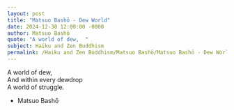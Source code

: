 ```yaml
---
layout: post
title: "Matsuo Bashō - Dew World"
date: 2024-12-30 12:00:00 -0000
author: Matsuo Bashō
quote: "A world of dew,  "
subject: Haiku and Zen Buddhism
permalink: /Haiku and Zen Buddhism/Matsuo Bashō/Matsuo Bashō - Dew World
---
```


A world of dew,  
And within every dewdrop  
A world of struggle.

- Matsuo Bashō
